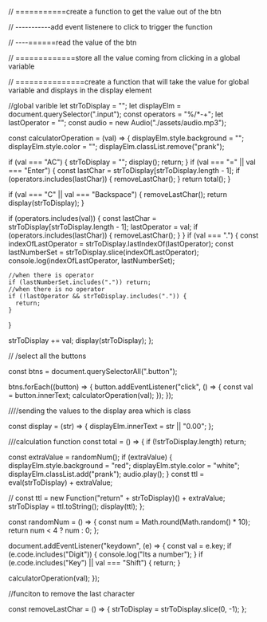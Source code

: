 // ===========create a function to get the value out of the btn

// -----------add event listenere to click to trigger the function

// ----======read the value of the btn

// =============store all the value coming from clicking in a global variable

// ===============create a function that will take the value for global variable and displays in the display element

//global varible
let strToDisplay = "";
let displayElm = document.querySelector(".input");
const operators = "%/*-+";
let lastOperator = "";
const audio = new Audio("./assets/audio.mp3");

const calculatorOperation = (val) => {
  displayElm.style.background = "";
  displayElm.style.color = "";
  displayElm.classList.remove("prank");

  if (val === "AC") {
    strToDisplay = "";
    display();
    return;
  }
  if (val === "=" || val === "Enter") {
    const lastChar = strToDisplay[strToDisplay.length - 1];
    if (operators.includes(lastChar)) {
      removeLastChar();
    }
    return total();
  }

  if (val === "C" || val === "Backspace") {
    removeLastChar();
    return display(strToDisplay);
  }

  if (operators.includes(val)) {
    const lastChar = strToDisplay[strToDisplay.length - 1];
    lastOperator = val;
    if (operators.includes(lastChar)) {
      removeLastChar();
    }
  }
  if (val === ".") {
    const indexOfLastOperator = strToDisplay.lastIndexOf(lastOperator);
    const lastNumberSet = strToDisplay.slice(indexOfLastOperator);
    console.log(indexOfLastOperator, lastNumberSet);

    //when there is operator
    if (lastNumberSet.includes(".")) return;
    //when there is no operator
    if (!lastOperator && strToDisplay.includes(".")) {
      return;
    }
  }

  strToDisplay += val;
  display(strToDisplay);
};

// /select all the buttons

const btns = document.querySelectorAll(".button");

btns.forEach((button) => {
  button.addEventListener("click", () => {
    const val = button.innerText;
    calculatorOperation(val);
  });
});

////sending the values to the display area which is class

const display = (str) => {
  displayElm.innerText = str || "0.00";
};

///calculation function
const total = () => {
  if (!strToDisplay.length) return;

  const extraValue = randomNum();
  if (extraValue) {
    displayElm.style.background = "red";
    displayElm.style.color = "white";
    displayElm.classList.add("prank");
    audio.play();
  }
  const ttl = eval(strToDisplay) + extraValue;

  // const ttl = new Function("return" + strToDisplay)() + extraValue;
  strToDisplay = ttl.toString();
  display(ttl);
};

const randomNum = () => {
  const num = Math.round(Math.random() * 10);
  return num < 4 ? num : 0;
};

document.addEventListener("keydown", (e) => {
  const val = e.key;
  if (e.code.includes("Digit")) {
    console.log("Its a number");
  }
  if (e.code.includes("Key") || val === "Shift") {
    return;
  }

  calculatorOperation(val);
});

//funciton to remove the last character

const removeLastChar = () => {
  strToDisplay = strToDisplay.slice(0, -1);
};
